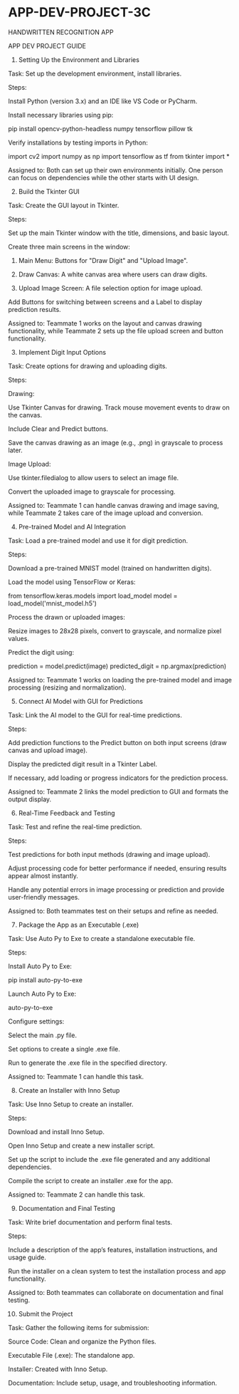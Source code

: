 # APP-DEV-PROJECT-3C
HANDWRITTEN RECOGNITION APP

APP DEV PROJECT GUIDE

1. Setting Up the Environment and Libraries

Task: Set up the development environment, install libraries.

Steps:

Install Python (version 3.x) and an IDE like VS Code or PyCharm.

Install necessary libraries using pip:

pip install 
opencv-python-headless numpy
tensorflow pillow tk

Verify installations by testing imports in Python:

import cv2
import numpy as np
import tensorflow as tf
from tkinter import *


Assigned to: Both can set up their own environments initially. One person can focus on dependencies while the other starts with UI design.



2. Build the Tkinter GUI

Task: Create the GUI layout in Tkinter.

Steps:

Set up the main Tkinter window with the title, dimensions, and basic layout.

Create three main screens in the window:

1. Main Menu: Buttons for "Draw Digit" and "Upload Image".

2. Draw Canvas: A white canvas area where users can draw digits.

3. Upload Image Screen: A file selection option for image upload.



Add Buttons for switching between screens and a Label to display prediction results.


Assigned to: Teammate 1 works on the layout and canvas drawing functionality, while Teammate 2 sets up the file upload screen and button functionality.



3. Implement Digit Input Options

Task: Create options for drawing and uploading digits.

Steps:

Drawing:

Use Tkinter Canvas for drawing. Track mouse movement events to draw on the canvas.

Include Clear and Predict buttons.

Save the canvas drawing as an image (e.g., .png) in grayscale to process later.


Image Upload:

Use tkinter.filedialog to allow users to select an image file.

Convert the uploaded image to grayscale for processing.


Assigned to: Teammate 1 can handle canvas drawing and image saving, while Teammate 2 takes care of the image upload and conversion.


4. Pre-trained Model and AI Integration

Task: Load a pre-trained model and use it for digit prediction.

Steps:

Download a pre-trained MNIST model (trained on handwritten digits).

Load the model using TensorFlow or Keras:

from tensorflow.keras.models import load_model
model = load_model('mnist_model.h5')

Process the drawn or uploaded images:

Resize images to 28x28 pixels, convert to grayscale, and normalize pixel values.

Predict the digit using:

prediction = model.predict(image)
predicted_digit = np.argmax(prediction)


Assigned to: Teammate 1 works on loading the pre-trained model and image processing (resizing and normalization).



5. Connect AI Model with GUI for Predictions

Task: Link the AI model to the GUI for real-time predictions.

Steps:

Add prediction functions to the Predict button on both input screens (draw canvas and upload image).

Display the predicted digit result in a Tkinter Label.

If necessary, add loading or progress indicators for the prediction process.


Assigned to: Teammate 2 links the model prediction to GUI and formats the output display.



6. Real-Time Feedback and Testing

Task: Test and refine the real-time prediction.

Steps:

Test predictions for both input methods (drawing and image upload).

Adjust processing code for better performance if needed, ensuring results appear almost instantly.

Handle any potential errors in image processing or prediction and provide user-friendly messages.


Assigned to: Both teammates test on their setups and refine as needed.


7. Package the App as an Executable (.exe)

Task: Use Auto Py to Exe to create a standalone executable file.

Steps:

Install Auto Py to Exe:

pip install auto-py-to-exe

Launch Auto Py to Exe:

auto-py-to-exe

Configure settings:

Select the main .py file.

Set options to create a single .exe file.

Run to generate the .exe file in the specified directory.


Assigned to: Teammate 1 can handle this task.



8. Create an Installer with Inno Setup

Task: Use Inno Setup to create an installer.

Steps:

Download and install Inno Setup.

Open Inno Setup and create a new installer script.

Set up the script to include the .exe file generated and any additional dependencies.

Compile the script to create an installer .exe for the app.


Assigned to: Teammate 2 can handle this task.




9. Documentation and Final Testing

Task: Write brief documentation and perform final tests.

Steps:

Include a description of the app’s features, installation instructions, and usage guide.

Run the installer on a clean system to test the installation process and app functionality.

Assigned to: Both teammates can collaborate on documentation and final testing.


10. Submit the Project

Task: Gather the following items for submission:

Source Code: Clean and organize the Python files.

Executable File (.exe): The standalone app.

Installer: Created with Inno Setup.

Documentation: Include setup, usage, and troubleshooting information.

